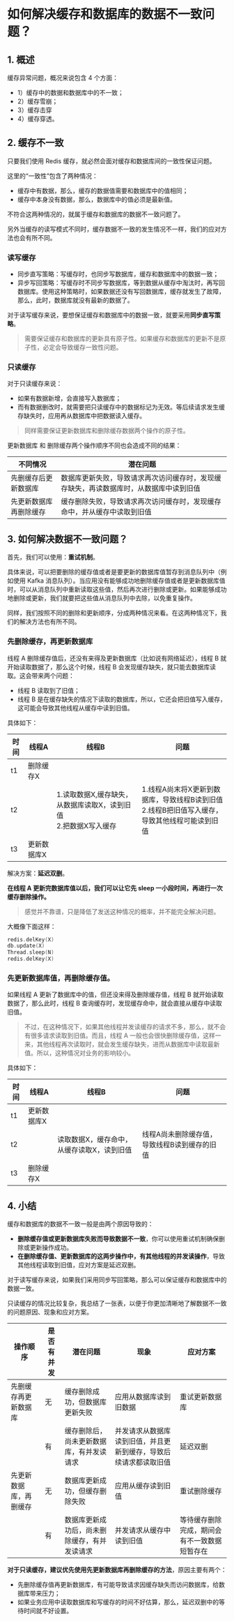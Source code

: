 # 如何解决缓存和数据库的数据不一致问题？

## 1. 概述

缓存异常问题，概况来说包含 4 个方面：

* 1）缓存中的数据和数据库中的不一致；
* 2）缓存雪崩；
* 3）缓存击穿
* 4）缓存穿透。



## 2. 缓存不一致

只要我们使用 Redis 缓存，就必然会面对缓存和数据库间的一致性保证问题。

这里的“一致性”包含了两种情况：

* 缓存中有数据，那么，缓存的数据值需要和数据库中的值相同；
* 缓存中本身没有数据，那么，数据库中的值必须是最新值。

不符合这两种情况的，就属于缓存和数据库的数据不一致问题了。

另外当缓存的读写模式不同时，缓存数据不一致的发生情况不一样，我们的应对方法也会有所不同。

### 读写缓存



* 同步直写策略：写缓存时，也同步写数据库，缓存和数据库中的数据一致；
* 异步写回策略：写缓存时不同步写数据库，等到数据从缓存中淘汰时，再写回数据库。使用这种策略时，如果数据还没有写回数据库，缓存就发生了故障，那么，此时，数据库就没有最新的数据了。

对于读写缓存来说，要想保证缓存和数据库中的数据一致，就要采用**同步直写策略**。

> 需要保证缓存和数据库的更新具有原子性。如果缓存和数据库的更新不是原子性，必定会导致缓存一致性问题。



### 只读缓存

对于只读缓存来说：

* 如果有数据新增，会直接写入数据库；
* 而有数据删改时，就需要把只读缓存中的数据标记为无效。等后续请求发生缓存缺失时，应用再从数据库中把数据读入缓存。

> 同样需要保证更新数据库和删除缓存数据两个操作的原子性。



更新数据库 和 删除缓存两个操作顺序不同也会造成不同的结果：



| 不同情况               | 潜在问题                                                     |
| ---------------------- | ------------------------------------------------------------ |
| 先删缓存后更新数据库   | 数据库更新失败，导致请求再次访问缓存时，发现缓存缺失，再读数据库时，从数据库中读到旧值 |
| 先更新数据库再删除缓存 | 缓存删除失败，导致请求再次访问缓存时，发现缓存命中，并从缓存中读取到旧值 |



## 3. 如何解决数据不一致问题？

首先，我们可以使用：**重试机制**。

具体来说，可以把要删除的缓存值或者是要更新的数据库值暂存到消息队列中（例如使用 Kafka 消息队列）。当应用没有能够成功地删除缓存值或者是更新数据库值时，可以从消息队列中重新读取这些值，然后再次进行删除或更新。如果能够成功地删除或更新，我们就要把这些值从消息队列中去除，以免重复操作。

同样，我们按照不同的删除和更新顺序，分成两种情况来看。在这两种情况下，我们的解决方法也有所不同。



### 先删除缓存，再更新数据库

线程 A 删除缓存值后，还没有来得及更新数据库（比如说有网络延迟），线程 B 就开始读取数据了，那么这个时候，线程 B 会发现缓存缺失，就只能去数据库读取。这会带来两个问题：

* 线程 B 读取到了旧值；
* 线程 B 是在缓存缺失的情况下读取的数据库，所以，它还会把旧值写入缓存，这可能会导致其他线程从缓存中读到旧值。

具体如下：

| 时间 | 线程A       | 线程B                                                        | 问题                                                         |
| ---- | ----------- | ------------------------------------------------------------ | ------------------------------------------------------------ |
| t1   | 删除缓存X   |                                                              |                                                              |
| t2   |             | 1.读取数据X,缓存缺失，从数据库读取X，读到旧值<br/>2.把数据X写入缓存 | 1.线程A尚末将X更新到数据库，导致线程B读到旧值<br/>2.线程B把旧值写入缓存，导致其他线程可能读到旧值 |
| t3   | 更新数据库X |                                                              |                                                              |

解决方案：**延迟双删**。

**在线程 A 更新完数据库值以后，我们可以让它先 sleep 一小段时间，再进行一次缓存删除操作。**

> 感觉并不靠谱，只是降低了发送这种情况的概率，并不能完全解决问题。

大概像下面这样：

```c
redis.delKey(X)
db.update(X)
Thread.sleep(N)
redis.delKey(X)
```



### 先更新数据库值，再删除缓存值。

如果线程 A 更新了数据库中的值，但还没来得及删除缓存值，线程 B 就开始读取数据了，那么此时，线程 B 查询缓存时，发现缓存命中，就会直接从缓存中读取旧值。

> 不过，在这种情况下，如果其他线程并发读缓存的请求不多，那么，就不会有很多请求读取到旧值。而且，线程 A 一般也会很快删除缓存值，这样一来，其他线程再次读取时，就会发生缓存缺失，进而从数据库中读取最新值。所以，这种情况对业务的影响较小。

具体如下：

| 时间 | 线程A       | 线程B                                      | 问题                                         |
| ---- | ----------- | ------------------------------------------ | -------------------------------------------- |
| t1   | 更新数据库X |                                            |                                              |
| t2   |             | 读取数据X，缓存命中，从缓存读取X，读到旧值 | 线程A尚未删除缓存值，导致线程B读到缓存的旧值 |
| t3   | 删除缓存X   |                                            |                                              |





## 4. 小结

缓存和数据库的数据不一致一般是由两个原因导致的：

* **删除缓存值或更新数据库失败而导致数据不一致**，你可以使用重试机制确保删除或更新操作成功。
* **在删除缓存值、更新数据库的这两步操作中，有其他线程的并发读操作**，导致其他线程读取到旧值，应对方案是延迟双删。

对于读写缓存来说，如果我们采用同步写回策略，那么可以保证缓存和数据库中的数据一致。

只读缓存的情况比较复杂，我总结了一张表，以便于你更加清晰地了解数据不一致的问题原因、现象和应对方案。

| 操作顺序               | 是否有并发 | 潜在问题                                     | 现象                                                         | 应对方案                                     |
| ---------------------- | ---------- | -------------------------------------------- | ------------------------------------------------------------ | -------------------------------------------- |
| 先删缓存再更新数据库   | 无         | 缓存删除成功，但数据库更新失败               | 应用从数据库读到旧数据                                       | 重试更新数据库                               |
|                        | 有         | 缓存删除后，尚未更新数据库，有并发读请求     | 并发请求从数据库读到旧值，并且更新到缓存，导致后续请求都读取旧值 | 延迟双删                                     |
| 先更新数据库，再删缓存 | 无         | 数据库更新成功，但缓存删除失败               | 应用从缓存读到旧值                                           | 重试删除缓存                                 |
|                        | 有         | 数据库更新成功后，尚未删除缓存，有并发读请求 | 并发请求从缓存中读到旧值                                     | 等待缓存删除完成，期间会有不一致数据短暂存在 |



**对于只读缓存，建议优先使用先更新数据库再删除缓存的方法**，原因主要有两个：

* 先删除缓存值再更新数据库，有可能导致请求因缓存缺失而访问数据库，给数据库带来压力；
* 如果业务应用中读取数据库和写缓存的时间不好估算，那么，延迟双删中的等待时间就不好设置。